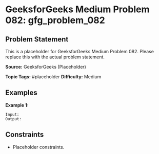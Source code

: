 # GeeksforGeeks Medium Problem 082: gfg_problem_082

## Problem Statement

This is a placeholder for GeeksforGeeks Medium Problem 082.
Please replace this with the actual problem statement.

**Source:** GeeksforGeeks (Placeholder)

**Topic Tags:** #placeholder
**Difficulty:** Medium

## Examples

**Example 1:**

```
Input:
Output:
```

## Constraints

- Placeholder constraints.
